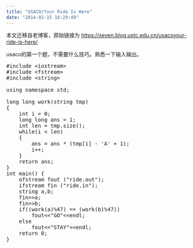 ```yaml
---
title: "USACO/Your Ride Is Here"
date: "2014-02-15 16:29:49"
---
```


本文迁移自老博客，原始链接为 <https://seven.blog.ustc.edu.cn/usacoyour-ride-is-here/>

usaco的第一个题，不需要什么技巧。熟悉一下输入输出。
<pre class = "brush:[cpp]">
#include &lt;iostream&gt;
#include &lt;fstream&gt;
#include &lt;string&gt;

using namespace std;

long long work(string tmp)
{
    int i = 0;
    long long ans = 1;
    int len = tmp.size();
    while(i < len)
    {
        ans = ans * (tmp[i] - 'A' + 1);
        i++;
    }
    return ans;
}
int main() {
    ofstream fout ("ride.out");
    ifstream fin ("ride.in");
    string a,b;
    fin&gt;&gt;a;
    fin&gt;&gt;b;
    if((work(a)%47) == (work(b)%47))
        fout&lt;&lt;"GO"&lt;&lt;endl;
    else
        fout&lt;&lt;"STAY"&lt;&lt;endl;
    return 0;
}
</pre>

